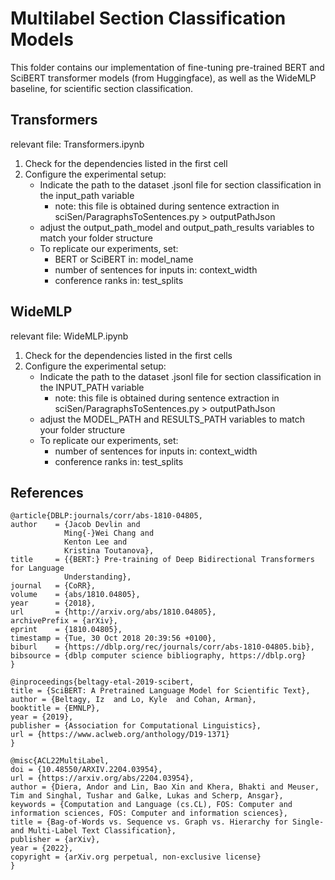 # Multilabel Section Classification Models

This folder contains our implementation of fine-tuning pre-trained BERT and SciBERT transformer models (from Huggingface), as well as the WideMLP baseline, for scientific section classification.

## Transformers
relevant file: Transformers.ipynb
1. Check for the dependencies listed in the first cell
2. Configure the experimental setup:
    - Indicate the path to the dataset .jsonl file for section classification in the input_path variable
        - note: this file is obtained during sentence extraction in sciSen/ParagraphsToSentences.py > outputPathJson
    - adjust the output_path_model and output_path_results variables to match your folder structure
    - To replicate our experiments, set:
        - BERT or SciBERT in: model_name
        - number of sentences for inputs in: context_width
        - conference ranks in: test_splits

## WideMLP
relevant file: WideMLP.ipynb
1. Check for the dependencies listed in the first cells
2. Configure the experimental setup:
    - Indicate the path to the dataset .jsonl file for section classification in the INPUT_PATH variable
        - note: this file is obtained during sentence extraction in sciSen/ParagraphsToSentences.py > outputPathJson
    - adjust the MODEL_PATH and RESULTS_PATH variables to match your folder structure
    - To replicate our experiments, set:
        - number of sentences for inputs in: context_width
        - conference ranks in: test_splits

## References
    @article{DBLP:journals/corr/abs-1810-04805,
    author    = {Jacob Devlin and
                Ming{-}Wei Chang and
                Kenton Lee and
                Kristina Toutanova},
    title     = {{BERT:} Pre-training of Deep Bidirectional Transformers for Language
                Understanding},
    journal   = {CoRR},
    volume    = {abs/1810.04805},
    year      = {2018},
    url       = {http://arxiv.org/abs/1810.04805},
    archivePrefix = {arXiv},
    eprint    = {1810.04805},
    timestamp = {Tue, 30 Oct 2018 20:39:56 +0100},
    biburl    = {https://dblp.org/rec/journals/corr/abs-1810-04805.bib},
    bibsource = {dblp computer science bibliography, https://dblp.org}
    }

    @inproceedings{beltagy-etal-2019-scibert,
    title = {SciBERT: A Pretrained Language Model for Scientific Text},
    author = {Beltagy, Iz  and Lo, Kyle  and Cohan, Arman},
    booktitle = {EMNLP},
    year = {2019},
    publisher = {Association for Computational Linguistics},
    url = {https://www.aclweb.org/anthology/D19-1371}
    }

    @misc{ACL22MultiLabel,
    doi = {10.48550/ARXIV.2204.03954},
    url = {https://arxiv.org/abs/2204.03954},
    author = {Diera, Andor and Lin, Bao Xin and Khera, Bhakti and Meuser, Tim and Singhal, Tushar and Galke, Lukas and Scherp, Ansgar},
    keywords = {Computation and Language (cs.CL), FOS: Computer and information sciences, FOS: Computer and information sciences},
    title = {Bag-of-Words vs. Sequence vs. Graph vs. Hierarchy for Single- and Multi-Label Text Classification},
    publisher = {arXiv},
    year = {2022},
    copyright = {arXiv.org perpetual, non-exclusive license}
    }


